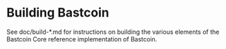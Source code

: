 Building Bastcoin
================

See doc/build-*.md for instructions on building the various
elements of the Bastcoin Core reference implementation of Bastcoin.
